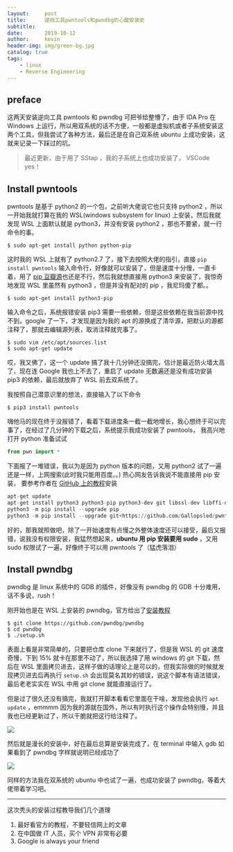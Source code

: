 ```yaml
---
layout:     post
title:      逆向工具pwntools和pwndbg的心酸安装史
subtitle:   
date:       2019-10-12
author:     kevin
header-img: img/green-bg.jpg
catalog: true
tags:
    - linux
    - Reverse Engineering
---
```


## preface

这两天安装逆向工具 pwntools 和 pwndbg 可把爷给整懵了，由于 IDA Pro 在 Windows 上运行，所以用双系统的话不方便，一般都是虚拟机或者子系统安装这两个工具，但我尝试了各种方法，最后还是在自己双系统 ubuntu 上成功安装，这就来记录一下踩过的坑。

> 最近更新，由于用了 SStap ，我的子系统上也成功安装了， VSCode yes！

## Install pwntools

pwntools 是基于 python2 的一个包，之前听大佬说它也只支持 python2 ，所以一开始我就打算在我的 WSL(windows subsystem for linux) 上安装，然后我就发现 WSL 上面默认就是 python3，并没有安装 python2 ，那也不要紧，就一行命令的事。

```shell
$ sudo apt-get install python python-pip
```

这时我的 WSL 上就有了 python2.7 了，接下去按照大佬的指引，直接 `pip install pwntools` 输入命令行，好像就可以安装了，但是速度十分慢，一直卡着，用了 [pip 豆瓣源](https://www.cnblogs.com/ZhangRuoXu/p/6370107.html)也还是不行，然后我就想直接用 python3 来安装了，我惊奇地发现 WSL 里虽然有 python3 ，但是并没有配对的 pip ，我尼玛傻了都。。

```shell
$ sudo apt-get install python3-pip
```

输入命令之后，系统报错安装 pip3 需要一些依赖，但是这些依赖在我当前源中找不到，google 了一下，才发现是因为我的 apt 的源换成了清华源，把默认的源都注释了，那就去编辑源列表，取消注释就完事了。

```shell
$ sudo vim /etc/apt/sources.list
$ sudo apt-get update
```

哎，我又佛了，这一个 update 搞了我十几分钟还没搞完，估计是最近防火墙太高了，现在连 Google 我也上不去了，重启了 update 无数遍还是没有成功安装 pip3 的依赖，最后就放弃了 WSL 前去双系统了。

我按照自己潜意识里的想法，直接输入了以下命令

```shell
$ pip3 install pwntools
```

嗨他马的现在终于没报错了，看着下载进度条一截一截地增长，我心想终于可以完事了，在经过了几分钟的下载之后，系统提示我成功安装了 pwntools， 我高兴地打开 python 准备试试

```python
from pwn import *
```

下面报了一堆错误，我以为是因为 python 版本的问题，又用 python2 试了一遍还是一样，上网搜索(此时我只能用百度。。) 热心网友告诉我说不能直接用 pip 安装， 要参考作者在 [GitHub 上的教程](https://github.com/Gallopsled/pwntools)安装

```python
apt-get update
apt-get install python3 python3-pip python3-dev git libssl-dev libffi-dev build-essential
python3 -m pip install --upgrade pip
python3 -m pip install --upgrade git+https://github.com/Gallopsled/pwntools.git@dev3
```

好的，那我就照做吧，除了一开始速度有点慢之外整体速度还可以接受，最后又报错，说我没有权限安装，我猛然想起来，**ubuntu 用 pip 安装要用 sudo** ，又用 sudo 权限试了一遍，好像终于可以用 pwntools 了（猛虎落泪）

## Install pwndbg
 
pwndbg 是 linux 系统中的 GDB 的插件，好像没有 pwndbg 的 GDB 十分难用，话不多说，rush！

刚开始也是在 WSL 上安装的 pwndbg，官方给出了[安装教程](https://github.com/pwndbg/pwndbg)

```shell
$ git clone https://github.com/pwndbg/pwndbg
$ cd pwndbg
$ ./setup.sh
```

表面上看是非常简单的，只要把仓库 clone 下来就行了，但是我 WSL 的 git 速度奇慢，下到 15% 就卡在那里不动了，所以我选择了用 windows 的 git 下载，然后在 WSL 里面拷贝进去，这样子做的话理论上是可以的，但我实际做的时候就发现拷贝进去后再执行 `setup.sh` 会出现莫名其妙的错误，说这个脚本有语法错误，最后老老实实在 WSL 中用 git clone 就能直接运行了。

但是过了很久还没有搞完，我就打开脚本看看它里面在干啥，发现他会执行 `apt update` ，emmmm 因为我的源就在国外，所以有时执行这个操作会特别慢，并且我也已经更新过了，所以干脆就把这行给注释了。

![](https://ae01.alicdn.com/kf/H790f811db5f34ce995249cff9af37c0dJ.png)

然后就是漫长的安装中，好在最后总算是安装完成了，在 terminal 中输入 gdb 如果看到了 pwndbg 字样就说明已经成功了

![](https://ae01.alicdn.com/kf/Hd7b7352a04ce43f198c6d61fcabd804bs.png)

同样的方法我在双系统的 ubuntu 中也试了一遍，也成功安装了 pwndbg，等着大佬带着学习吧。

---

这次秃头的安装过程教导我们几个道理
1. 最好看官方的教程，不要轻信网上的文章
2. 在中国做 IT 人员，买个 VPN 非常有必要
3. Google is always your friend
